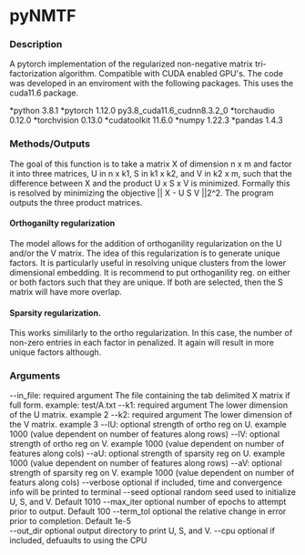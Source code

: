 # pyNMTF

### Description 
A pytorch implementation of the regularized non-negative matrix tri-factorization algorithm. Compatible with CUDA enabled GPU's. The code was developed in an enviroment with the following packages. This uses the cuda11.6 package.  

*python 3.8.1 
*pytorch 1.12.0 py3.8_cuda11.6_cudnn8.3.2_0
*torchaudio  0.12.0 
*torchvision 0.13.0
*cudatoolkit 11.6.0
*numpy 1.22.3
*pandas 1.4.3 

### Methods/Outputs
The goal of this function is to take a matrix X of dimension n x m and factor it into three matrices, U in n x k1, S in k1 x k2, and V in k2 x m, such that the difference between X and the product U x S x V is minimized. Formally this is resolved by minimizing the objective || X - U S V ||2^2. The program outputs the three product matrices. 

#### Orthoganilty regularization
The model allows for the addition of orthoganility regularization on the U and/or the V matrix. The idea of this regularization is to generate unique factors. It is particularly useful in resolving unique clusters from the lower dimensional embedding. It is recommend to put orthoganility reg. on either or both factors such that they are unique. If both are selected, then the S matrix will have more overlap. 

#### Sparsity regularization. 
This works simililarly to the ortho regularization. In this case, the number of non-zero entries in each factor in penalized. It again will result in more unique factors although. 

### Arguments 

--in_file:	required argument	The file containing the tab delimited X matrix if full form. example: test/A.txt
--k1:		required argument	The lower dimension of the U matrix. example 2 
--k2:		required argument	The lower dimension of the V matrix. example 3
--lU:		optional		strength of ortho reg on U. example 1000 (value dependent on number of features along rows) 
--lV:		optional		strength of ortho reg on V. example 1000 (value dependent on number of features along cols)
--aU:		optional		strength of sparsity reg on U. example 1000 (value dependent on number of features along rows)
--aV:		optional		strength of sparsity reg on V. example 1000 (value dependent on number of featurs along cols)
--verbose	optional		if included, time and convergence info will be printed to terminal
--seed		optional		random seed used to initialize U, S, and V. Default 1010
--max_iter	optional		number of epochs to attempt prior to output. Default 100 
--term_tol	optional		the relative change in error prior to completion. Default 1e-5 	
--out_dir	optional		output directory to print U, S, and V.
--cpu		optional		if included, defuaults to using the CPU


